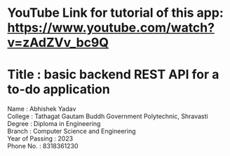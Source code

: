 # YouTube Link for tutorial of this app: https://www.youtube.com/watch?v=zAdZVv_bc9Q 
# Title : basic backend REST API for a to-do application
Name : Abhishek Yadav<br>
College : Tathagat Gautam Buddh Government Polytechnic, Shravasti<br>
Degree : Diploma in Engineering<br>
Branch : Computer Science and Engineering<br>
Year of Passing : 2023<br>
Phone No. : 8318361230
